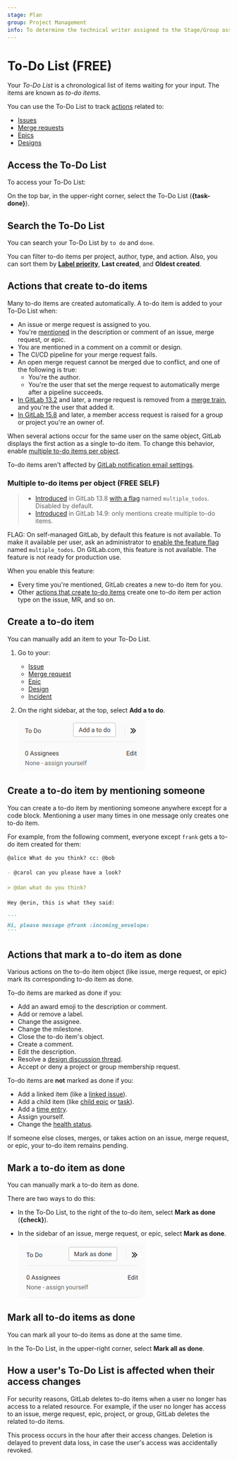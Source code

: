 ```yaml
---
stage: Plan
group: Project Management
info: To determine the technical writer assigned to the Stage/Group associated with this page, see https://about.gitlab.com/handbook/product/ux/technical-writing/#assignments
---
```


# To-Do List **(FREE)**

Your *To-Do List* is a chronological list of items waiting for your input.
The items are known as *to-do items*.

You can use the To-Do List to track [actions](#actions-that-create-to-do-items) related to:

- [Issues](project/issues/index.md)
- [Merge requests](project/merge_requests/index.md)
- [Epics](group/epics/index.md)
- [Designs](project/issues/design_management.md)

## Access the To-Do List

To access your To-Do List:

On the top bar, in the upper-right corner, select the To-Do List (**{task-done}**).

## Search the To-Do List

You can search your To-Do List by `to do` and `done`.

You can filter to-do items per project, author, type, and action.
Also, you can sort them by [**Label priority**](project/labels.md#set-label-priority),
**Last created**, and **Oldest created**.

## Actions that create to-do items

Many to-do items are created automatically.
A to-do item is added to your To-Do List when:

- An issue or merge request is assigned to you.
- You're [mentioned](discussions/index.md#mentions) in the description or
  comment of an issue, merge request, or epic.
- You are mentioned in a comment on a commit or design.
- The CI/CD pipeline for your merge request fails.
- An open merge request cannot be merged due to conflict, and one of the
  following is true:
  - You're the author.
  - You're the user that set the merge request to automatically merge after a
    pipeline succeeds.
- [In GitLab 13.2](https://gitlab.com/gitlab-org/gitlab/-/issues/12136) and later, a
  merge request is removed from a
  [merge train](../ci/pipelines/merge_trains.md),
  and you're the user that added it.
- [In GitLab 15.8](https://gitlab.com/gitlab-org/gitlab/-/issues/374725) and later,
  a member access request is raised for a group or project you're an owner of.

When several actions occur for the same user on the same object,
GitLab displays the first action as a single to-do item.
To change this behavior, enable
[multiple to-do items per object](#multiple-to-do-items-per-object).

To-do items aren't affected by [GitLab notification email settings](profile/notifications.md).

### Multiple to-do items per object **(FREE SELF)**

<!-- When the feature flag is removed, integrate this topic into the one above. -->

> - [Introduced](https://gitlab.com/gitlab-org/gitlab/-/issues/28355) in GitLab 13.8 [with a flag](../administration/feature_flags.md) named `multiple_todos`. Disabled by default.
> - [Introduced](https://gitlab.com/gitlab-org/gitlab/-/merge_requests/82470) in GitLab 14.9: only mentions create multiple to-do items.

FLAG:
On self-managed GitLab, by default this feature is not available. To make it available per user,
ask an administrator to [enable the feature flag](../administration/feature_flags.md) named `multiple_todos`.
On GitLab.com, this feature is not available.
The feature is not ready for production use.

When you enable this feature:

- Every time you're mentioned, GitLab creates a new to-do item for you.
- Other [actions that create to-do items](#actions-that-create-to-do-items)
  create one to-do item per action type on the issue, MR, and so on.

## Create a to-do item

You can manually add an item to your To-Do List.

1. Go to your:

   - [Issue](project/issues/index.md)
   - [Merge request](project/merge_requests/index.md)
   - [Epic](group/epics/index.md)
   - [Design](project/issues/design_management.md)
   - [Incident](../operations/incident_management/incidents.md)

1. On the right sidebar, at the top, select **Add a to do**.

   ![Adding a to-do item from the issuable sidebar](img/todos_add_todo_sidebar_v14_1.png)

## Create a to-do item by mentioning someone

You can create a to-do item by mentioning someone anywhere except for a code block. Mentioning a user many times in one message only creates one to-do item.

For example, from the following comment, everyone except `frank` gets a to-do item created for them:

````markdown
@alice What do you think? cc: @bob

- @carol can you please have a look?

> @dan what do you think?

Hey @erin, this is what they said:

```
Hi, please message @frank :incoming_envelope:
```
````

## Actions that mark a to-do item as done

Various actions on the to-do item object (like issue, merge request, or epic) mark its
corresponding to-do item as done.

To-do items are marked as done if you:

- Add an award emoji to the description or comment.
- Add or remove a label.
- Change the assignee.
- Change the milestone.
- Close the to-do item's object.
- Create a comment.
- Edit the description.
- Resolve a [design discussion thread](project/issues/design_management.md#resolve-a-discussion-thread-on-a-design).
- Accept or deny a project or group membership request.

To-do items are **not** marked as done if you:

- Add a linked item (like a [linked issue](project/issues/related_issues.md)).
- Add a child item (like [child epic](group/epics/manage_epics.md#multi-level-child-epics) or [task](tasks.md)).
- Add a [time entry](project/time_tracking.md).
- Assign yourself.
- Change the [health status](project/issues/managing_issues.md#health-status).

If someone else closes, merges, or takes action on an issue, merge request, or
epic, your to-do item remains pending.

## Mark a to-do item as done

You can manually mark a to-do item as done.

There are two ways to do this:

- In the To-Do List, to the right of the to-do item, select **Mark as done** (**{check}**).
- In the sidebar of an issue, merge request, or epic, select **Mark as done**.

  ![Mark as done from the sidebar](img/todos_mark_done_sidebar_v14_1.png)

## Mark all to-do items as done

You can mark all your to-do items as done at the same time.

In the To-Do List, in the upper-right corner, select **Mark all as done**.

## How a user's To-Do List is affected when their access changes

For security reasons, GitLab deletes to-do items when a user no longer has access to a related resource.
For example, if the user no longer has access to an issue, merge request, epic, project, or group,
GitLab deletes the related to-do items.

This process occurs in the hour after their access changes. Deletion is delayed to
prevent data loss, in case the user's access was accidentally revoked.
